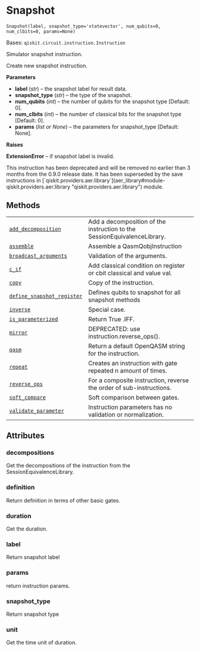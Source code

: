 # Snapshot

<span id="undefined" />

`Snapshot(label, snapshot_type='statevector', num_qubits=0, num_clbits=0, params=None)`

Bases: `qiskit.circuit.instruction.Instruction`

Simulator snapshot instruction.

Create new snapshot instruction.

**Parameters**

*   **label** (*str*) – the snapshot label for result data.
*   **snapshot\_type** (*str*) – the type of the snapshot.
*   **num\_qubits** (*int*) – the number of qubits for the snapshot type \[Default: 0].
*   **num\_clbits** (*int*) – the number of classical bits for the snapshot type \[Default: 0].
*   **params** (*list or None*) – the parameters for snapshot\_type \[Default: None].

**Raises**

**ExtensionError** – if snapshot label is invalid.

<Admonition title="Deprecated since version 0.9.0" type="danger">
  This instruction has been deprecated and will be removed no earlier than 3 months from the 0.9.0 release date. It has been superseded by the save instructions in [`qiskit.providers.aer.library`](aer_library#module-qiskit.providers.aer.library "qiskit.providers.aer.library") module.
</Admonition>

## Methods

|                                                                                                                                                                                                                                       |                                                                          |
| ------------------------------------------------------------------------------------------------------------------------------------------------------------------------------------------------------------------------------------- | ------------------------------------------------------------------------ |
| [`add_decomposition`](qiskit.providers.aer.extensions.Snapshot.add_decomposition#qiskit.providers.aer.extensions.Snapshot.add_decomposition "qiskit.providers.aer.extensions.Snapshot.add_decomposition")                             | Add a decomposition of the instruction to the SessionEquivalenceLibrary. |
| [`assemble`](qiskit.providers.aer.extensions.Snapshot.assemble#qiskit.providers.aer.extensions.Snapshot.assemble "qiskit.providers.aer.extensions.Snapshot.assemble")                                                                 | Assemble a QasmQobjInstruction                                           |
| [`broadcast_arguments`](qiskit.providers.aer.extensions.Snapshot.broadcast_arguments#qiskit.providers.aer.extensions.Snapshot.broadcast_arguments "qiskit.providers.aer.extensions.Snapshot.broadcast_arguments")                     | Validation of the arguments.                                             |
| [`c_if`](qiskit.providers.aer.extensions.Snapshot.c_if#qiskit.providers.aer.extensions.Snapshot.c_if "qiskit.providers.aer.extensions.Snapshot.c_if")                                                                                 | Add classical condition on register or cbit classical and value val.     |
| [`copy`](qiskit.providers.aer.extensions.Snapshot.copy#qiskit.providers.aer.extensions.Snapshot.copy "qiskit.providers.aer.extensions.Snapshot.copy")                                                                                 | Copy of the instruction.                                                 |
| [`define_snapshot_register`](qiskit.providers.aer.extensions.Snapshot.define_snapshot_register#qiskit.providers.aer.extensions.Snapshot.define_snapshot_register "qiskit.providers.aer.extensions.Snapshot.define_snapshot_register") | Defines qubits to snapshot for all snapshot methods                      |
| [`inverse`](qiskit.providers.aer.extensions.Snapshot.inverse#qiskit.providers.aer.extensions.Snapshot.inverse "qiskit.providers.aer.extensions.Snapshot.inverse")                                                                     | Special case.                                                            |
| [`is_parameterized`](qiskit.providers.aer.extensions.Snapshot.is_parameterized#qiskit.providers.aer.extensions.Snapshot.is_parameterized "qiskit.providers.aer.extensions.Snapshot.is_parameterized")                                 | Return True .IFF.                                                        |
| [`mirror`](qiskit.providers.aer.extensions.Snapshot.mirror#qiskit.providers.aer.extensions.Snapshot.mirror "qiskit.providers.aer.extensions.Snapshot.mirror")                                                                         | DEPRECATED: use instruction.reverse\_ops().                              |
| [`qasm`](qiskit.providers.aer.extensions.Snapshot.qasm#qiskit.providers.aer.extensions.Snapshot.qasm "qiskit.providers.aer.extensions.Snapshot.qasm")                                                                                 | Return a default OpenQASM string for the instruction.                    |
| [`repeat`](qiskit.providers.aer.extensions.Snapshot.repeat#qiskit.providers.aer.extensions.Snapshot.repeat "qiskit.providers.aer.extensions.Snapshot.repeat")                                                                         | Creates an instruction with gate repeated n amount of times.             |
| [`reverse_ops`](qiskit.providers.aer.extensions.Snapshot.reverse_ops#qiskit.providers.aer.extensions.Snapshot.reverse_ops "qiskit.providers.aer.extensions.Snapshot.reverse_ops")                                                     | For a composite instruction, reverse the order of sub-instructions.      |
| [`soft_compare`](qiskit.providers.aer.extensions.Snapshot.soft_compare#qiskit.providers.aer.extensions.Snapshot.soft_compare "qiskit.providers.aer.extensions.Snapshot.soft_compare")                                                 | Soft comparison between gates.                                           |
| [`validate_parameter`](qiskit.providers.aer.extensions.Snapshot.validate_parameter#qiskit.providers.aer.extensions.Snapshot.validate_parameter "qiskit.providers.aer.extensions.Snapshot.validate_parameter")                         | Instruction parameters has no validation or normalization.               |

## Attributes

<span id="undefined" />

### decompositions

Get the decompositions of the instruction from the SessionEquivalenceLibrary.

<span id="undefined" />

### definition

Return definition in terms of other basic gates.

<span id="undefined" />

### duration

Get the duration.

<span id="undefined" />

### label

Return snapshot label

<span id="undefined" />

### params

return instruction params.

<span id="undefined" />

### snapshot\_type

Return snapshot type

<span id="undefined" />

### unit

Get the time unit of duration.
